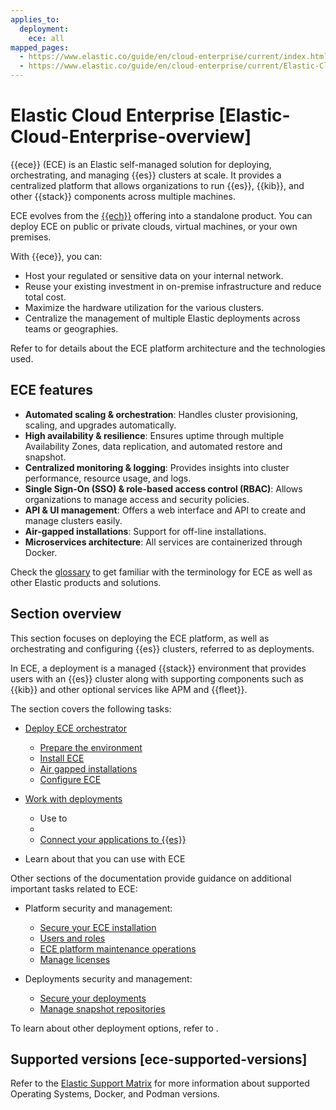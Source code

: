 ```yaml
---
applies_to:
  deployment:
    ece: all
mapped_pages:
  - https://www.elastic.co/guide/en/cloud-enterprise/current/index.html
  - https://www.elastic.co/guide/en/cloud-enterprise/current/Elastic-Cloud-Enterprise-overview.html
---
```


# Elastic Cloud Enterprise [Elastic-Cloud-Enterprise-overview]

{{ece}} (ECE) is an Elastic self-managed solution for deploying, orchestrating, and managing {{es}} clusters at scale. It provides a centralized platform that allows organizations to run {{es}}, {{kib}}, and other {{stack}} components across multiple machines.

ECE evolves from the [{{ech}}](./elastic-cloud.md) offering into a standalone product. You can deploy ECE on public or private clouds, virtual machines, or your own premises.

With {{ece}}, you can:

* Host your regulated or sensitive data on your internal network.
* Reuse your existing investment in on-premise infrastructure and reduce total cost.
* Maximize the hardware utilization for the various clusters.
* Centralize the management of multiple Elastic deployments across teams or geographies.

Refer to [](./cloud-enterprise/ece-architecture.md) for details about the ECE platform architecture and the technologies used.

## ECE features

- **Automated scaling & orchestration**: Handles cluster provisioning, scaling, and upgrades automatically.
- **High availability & resilience**: Ensures uptime through multiple Availability Zones, data replication, and automated restore and snapshot.
- **Centralized monitoring & logging**: Provides insights into cluster performance, resource usage, and logs.
- **Single Sign-On (SSO) & role-based access control (RBAC)**: Allows organizations to manage access and security policies.
- **API & UI management**: Offers a web interface and API to create and manage clusters easily.
- **Air-gapped installations**: Support for off-line installations.
- **Microservices architecture**: All services are containerized through Docker.

Check the [glossary](/reference/glossary/index.md) to get familiar with the terminology for ECE as well as other Elastic products and solutions.

## Section overview

This section focuses on deploying the ECE platform, as well as orchestrating and configuring {{es}} clusters, referred to as deployments.

In ECE, a deployment is a managed {{stack}} environment that provides users with an {{es}} cluster along with supporting components such as {{kib}} and other optional services like APM and {{fleet}}.

The section covers the following tasks:

* [Deploy ECE orchestrator](./cloud-enterprise/deploy-an-orchestrator.md)
    - [Prepare the environment](./cloud-enterprise/prepare-environment.md)
    - [Install ECE](./cloud-enterprise/install.md)
    - [Air gapped installations](./cloud-enterprise/air-gapped-install.md)
    - [Configure ECE](./cloud-enterprise/configure.md)

* [Work with deployments](./cloud-enterprise/working-with-deployments.md)
  - Use [](./cloud-enterprise/deployment-templates.md) to [](./cloud-enterprise/create-deployment.md)
  - [](./cloud-enterprise/customize-deployment.md)
  - [Connect your applications to {{es}}](./cloud-enterprise/connect-elasticsearch.md)

* Learn about [](./cloud-enterprise/tools-apis.md) that you can use with ECE

Other sections of the documentation provide guidance on additional important tasks related to ECE:

* Platform security and management:
  * [Secure your ECE installation](../security/secure-your-elastic-cloud-enterprise-installation.md)
  * [Users and roles](../users-roles/cloud-enterprise-orchestrator.md)
  * [ECE platform maintenance operations](../maintenance/ece.md)
  * [Manage licenses](../license/manage-your-license-in-ece.md)

* Deployments security and management:
  * [Secure your deployments](../security/secure-your-cluster-deployment.md)
  * [Manage snapshot repositories](../tools/snapshot-and-restore.md)

To learn about other deployment options, refer to [](../deploy.md).

## Supported versions [ece-supported-versions]

Refer to the [Elastic Support Matrix](https://www.elastic.co/support/matrix#elastic-cloud-enterprise) for more information about supported Operating Systems, Docker, and Podman versions.
